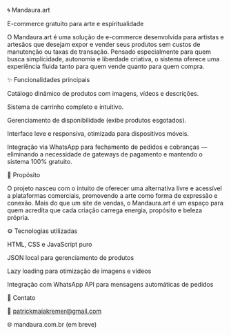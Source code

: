 🌀 Mandaura.art

E-commerce gratuito para arte e espiritualidade

O Mandaura.art é uma solução de e-commerce desenvolvida para artistas e artesãos que desejam expor e vender seus produtos sem custos de manutenção ou taxas de transação.
Pensado especialmente para quem busca simplicidade, autonomia e liberdade criativa, o sistema oferece uma experiência fluida tanto para quem vende quanto para quem compra.

✨ Funcionalidades principais

Catálogo dinâmico de produtos com imagens, vídeos e descrições.

Sistema de carrinho completo e intuitivo.

Gerenciamento de disponibilidade (exibe produtos esgotados).

Interface leve e responsiva, otimizada para dispositivos móveis.

Integração via WhatsApp para fechamento de pedidos e cobranças — eliminando a necessidade de gateways de pagamento e mantendo o sistema 100% gratuito.

🌿 Propósito

O projeto nasceu com o intuito de oferecer uma alternativa livre e acessível a plataformas comerciais, promovendo a arte como forma de expressão e conexão.
Mais do que um site de vendas, o Mandaura.art é um espaço para quem acredita que cada criação carrega energia, propósito e beleza própria.

⚙️ Tecnologias utilizadas

HTML, CSS e JavaScript puro

JSON local para gerenciamento de produtos

Lazy loading para otimização de imagens e vídeos

Integração com WhatsApp API para mensagens automáticas de pedidos

💬 Contato

📧 patrickmaiakremer@gmail.com

🌐 mandaura.com.br
 (em breve)
